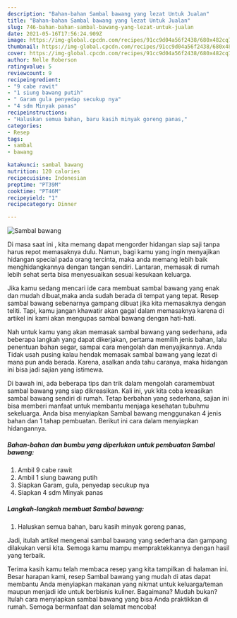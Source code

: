 ```yaml
---
description: "Bahan-bahan Sambal bawang yang lezat Untuk Jualan"
title: "Bahan-bahan Sambal bawang yang lezat Untuk Jualan"
slug: 746-bahan-bahan-sambal-bawang-yang-lezat-untuk-jualan
date: 2021-05-16T17:56:24.909Z
image: https://img-global.cpcdn.com/recipes/91cc9d04a56f2438/680x482cq70/sambal-bawang-foto-resep-utama.jpg
thumbnail: https://img-global.cpcdn.com/recipes/91cc9d04a56f2438/680x482cq70/sambal-bawang-foto-resep-utama.jpg
cover: https://img-global.cpcdn.com/recipes/91cc9d04a56f2438/680x482cq70/sambal-bawang-foto-resep-utama.jpg
author: Nelle Roberson
ratingvalue: 5
reviewcount: 9
recipeingredient:
- "9 cabe rawit"
- "1 siung bawang putih"
- " Garam gula penyedap secukup nya"
- "4 sdm Minyak panas"
recipeinstructions:
- "Haluskan semua bahan, baru kasih minyak goreng panas,"
categories:
- Resep
tags:
- sambal
- bawang

katakunci: sambal bawang 
nutrition: 120 calories
recipecuisine: Indonesian
preptime: "PT39M"
cooktime: "PT46M"
recipeyield: "1"
recipecategory: Dinner

---
```



![Sambal bawang](https://img-global.cpcdn.com/recipes/91cc9d04a56f2438/680x482cq70/sambal-bawang-foto-resep-utama.jpg)

Di masa  saat ini , kita memang dapat mengorder hidangan siap saji tanpa harus repot memasaknya dulu. Namun, bagi kamu yang ingin menyajikan hidangan special pada orang tercinta, maka anda memang lebih baik menghidangkannya dengan tangan sendiri. Lantaran, memasak di rumah lebih sehat serta bisa menyesuaikan sesuai kesukaan keluarga.

Jika kamu sedang mencari ide cara membuat sambal bawang yang enak dan mudah dibuat,maka anda sudah berada di tempat yang tepat. Resep sambal bawang  sebenarnya gampang dibuat jika kita memasaknya dengan teliti. Tapi, kamu jangan khawatir akan gagal dalam memasaknya 
karena di artikel ini kami akan mengupas sambal bawang dengan hati-hati.  



Nah untuk kamu yang akan memasak sambal bawang yang sederhana, ada beberapa langkah yang dapat dikerjakan, pertama memilih jenis bahan, lalu penentuan bahan segar, sampai cara mengolah dan menyajikannya. Anda Tidak usah pusing kalau hendak memasak sambal bawang yang lezat di mana pun anda berada. Karena, asalkan anda  tahu caranya, maka hidangan ini bisa jadi sajian yang istimewa.

Di bawah ini, ada beberapa tips dan trik dalam mengolah caramembuat sambal bawang yang siap dikreasikan. Kali ini, yuk kita coba kreasikan sambal bawang sendiri di rumah. Tetap berbahan yang sederhana, sajian ini bisa memberi manfaat untuk membantu menjaga kesehatan tubuhmu sekeluarga. Anda bisa menyiapkan Sambal bawang menggunakan 4 jenis bahan dan 1 tahap pembuatan. Berikut ini cara dalam menyiapkan hidangannya.

<!--inarticleads1-->

##### Bahan-bahan dan bumbu yang diperlukan untuk pembuatan Sambal bawang:

1. Ambil 9 cabe rawit
1. Ambil 1 siung bawang putih
1. Siapkan  Garam, gula, penyedap secukup nya
1. Siapkan 4 sdm Minyak panas




<!--inarticleads2-->

##### Langkah-langkah membuat Sambal bawang:

1. Haluskan semua bahan, baru kasih minyak goreng panas,




Jadi, itulah artikel mengenai  sambal bawang  yang sederhana dan gampang dilakukan versi kita. Semoga kamu mampu mempraktekkannya dengan hasil yang terbaik. 

Terima kasih kamu telah membaca resep yang kita tampilkan di halaman ini. Besar harapan kami, resep  Sambal bawang yang mudah di atas dapat membantu Anda menyiapkan makanan yang nikmat untuk keluarga/teman maupun menjadi ide untuk berbisnis kuliner. Bagaimana? Mudah bukan? Itulah cara menyiapkan sambal bawang yang bisa Anda praktikkan di rumah. Semoga bermanfaat dan selamat mencoba!

